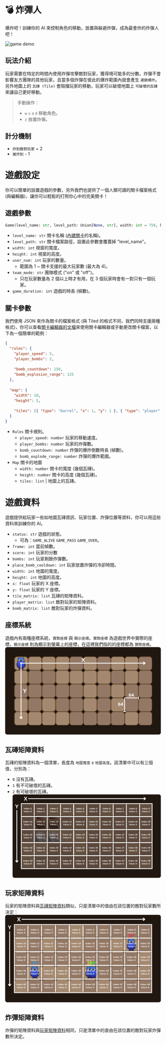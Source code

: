 # 💣 炸彈人
爆炸吧！訓練你的 AI 來控制角色的移動，放置與躲避炸彈，成為最會炸的炸彈人吧！

![game demo](./documents/images/demo.gif)

## 玩法介紹
玩家需要在特定的時間內使用炸彈攻擊敵對玩家，獲得境可能多的分數。炸彈不會影響友方團隊的其他玩家，且當多個炸彈在彼此的爆炸範圍內就會產生 `連鎖爆炸`。另外地圖上的 `瓦磚 (Tile)` 會阻擋玩家的移動，玩家可以破壞地圖上 `可破壞的瓦磚` 來讓自己更好移動。

> 手動操作：
> * `w` `s` `a` `d` 移動角色。 
> * `z` 放置炸彈。

## 計分機制
* `炸到敵對玩家` + 2
* `被炸到` - 1

# 遊戲設定
你可以簡單的設置遊戲的參數，另外我們也提供了一個人類可讀的關卡檔案格式 (與編輯器)，讓你可以輕鬆的打照你心中的完美關卡！

## 遊戲參數
```py
Game(level_name: str, level_path: Union[None, str], width: int = 750, height: int = 500, user_num: int = 1, team_mode: str = "off", game_duration: int = 1800)
```
* `level_name: str` 關卡名稱 ([內建關卡](./documents/levels.md)的名稱)。
* `level_path: str` 關卡檔案路徑，設置此參數會覆蓋掉 "level_name"。
* `width: int` 視窗的寬度。 
* `height: int` 視窗的高度。
* `user_num: int` 玩家的數量。
  * 範圍為 1 ~ 關卡支援的最大玩家數 (最大為 4)。
* `team_mode: str` 團隊模式 ("on" 或 "off")。
  * 只在玩家數量為 2 個以上時才有用，在 3 個玩家時會有一對只有一個玩家。
* `game_duration: int` 遊戲的時長 (幀數)。

## 關卡參數
我們使用 JSON 來作為關卡的檔案格式 (與 Tiled 的格式不同，我們同時支援兩種格式)，你可以查看[關卡編輯器的文檔](./documents/level_editor.md)來使用關卡編輯器或手動更改關卡檔案，以下為一個簡單的範例：
```json
{
  "rules": {
    "player_speed": 5,
    "player_bombs": 2,

    "bomb_countdown": 150,
    "bomb_explosion_range": 125
  },

  "map": {
    "width": 10,
    "height": 5,

    "tiles": [{ "type": "barrel", "x": 1, "y": 1 }, { "type": "player", "x": 0, "y": 0 }]
  }
}
```
* `Rules` 關卡規則。
  * `player_speed: number` 玩家的移動速度。
  * `player_bombs: number` 玩家的炸彈數。
  * `bomb_countdown: number` 炸彈的爆炸倒數時長 (幀數)。
  * `bomb_explode_range: number` 炸彈的爆炸範圍。
* `Map` 關卡的地圖
  * `width: number` 關卡的寬度 (幾個瓦磚)。
  * `height: number` 關卡的高度 (幾個瓦磚)。
  * `tiles: list` | 地圖上的瓦磚。

# 遊戲資料
遊戲提供給玩家一些如地圖瓦磚資訊、玩家位置、炸彈位置等資料，你可以用這些資料來訓練你的 AI。
* `status: str` 遊戲的狀態。
  * 可為：`GAME_ALIVE` `GAME_PASS` `GAME_OVER`。
* `frame: int` 當前幀數。
* `score: int` 玩家的分數
* `bombs: int` 玩家剩餘炸彈數。
* `place_bomb_cooldown: int` 玩家放置炸彈的冷卻時間。
* `width: int` 地圖的寬度。
* `height: int` 地圖的高度。
* `x: float` 玩家的 X 座標。
* `y: float` 玩家的 Y 座標。
* `tile_matrix: list` 瓦磚的矩陣資料。
* `player_matrix: list` 敵對玩家的矩陣資料。
* `bomb_matrix: list` 敵對玩家的炸彈資料。

## 座標系統
遊戲內有兩種座標系統，`實際座標` 與 `顯示座標`。`實際座標` 為遊戲世界中實際的座標，`顯示座標` 則為顯示到螢幕上的座標，在這裡我們指的的座標都為 `實際座標`。
![coordinate system](./documents/images/coordinate.png)

## 瓦磚矩陣資料
瓦磚的矩陣資料為一個清單，長度為 `地圖寬度` x `地圖高度`。該清單中可以有三個值，分別為：
* `0` 沒有瓦磚。
* `1` 有不可破壞的瓦磚。
* `2` 有可破壞的瓦磚。
![tiles matrix data](./documents/images/tiles_matrix.png)

## 玩家矩陣資料
玩家的矩陣資料與[瓦磚矩陣資料](#瓦磚矩陣資料)類似，只是清單中的值由在該位置的敵對玩家數所決定：
![players matrix data](./documents/images/players_matrix.png)

## 炸彈矩陣資料
炸彈的矩陣資料與[玩家矩陣資料](#玩家矩陣資料)相同，只是清單中的直由在該位置的敵對玩家炸彈數所決定。
